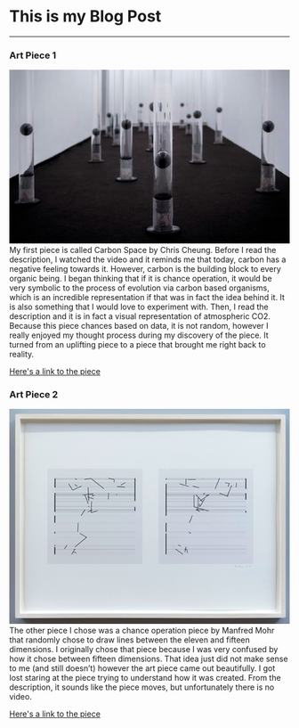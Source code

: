 # This is my Blog Post
------

### Art Piece 1
![Chris Cheung](libraries/pic1.png?raw=true "Chris Cheung")
My first piece is called Carbon Space by Chris Cheung. Before I read the description, I watched the video and it reminds me that today, carbon has a negative feeling towards it. However, carbon is the building block to every organic being. I began thinking that if it is chance operation, it would be very symbolic to the process of evolution via carbon based organisms, which is an incredible representation if that was in fact the idea behind it. It is also something that I would love to experiment with. Then, I read the description and it is in fact a visual representation of atmospheric CO2. Because this piece chances based on data, it is not random, however I really enjoyed my thought process during my discovery of the piece. It turned from an uplifting piece to a piece that brought me right back to reality. 

[Here's a link to the piece](
http://www.creativeapplications.net/maxmsp/carbonscape-pollution-soundscape-by-h0nh1m/
)


### Art Piece 2

![Chris Cheung](libraries/pic2.png?raw=true "Chris Cheung")
The other piece I chose was a chance operation piece by Manfred Mohr that randomly chose to draw lines between the eleven and fifteen dimensions. I originally chose that piece because I was very confused by how it chose between fifteen dimensions. That idea just did not make sense to me (and still doesn’t) however the art piece came out beautifully. I got lost staring at the piece trying to understand how it was created. From the description, it sounds like the piece moves, but unfortunately there is no video.

[Here's a link to the piece](
http://www.creativeapplications.net/maxmsp/carbonscape-pollution-soundscape-by-h0nh1m/)





